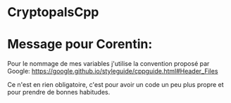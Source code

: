 # CryptopalsCpp

# Message pour Corentin:

Pour le nommage de mes variables j'utilise la convention proposé par Google:
https://google.github.io/styleguide/cppguide.html#Header_Files

Ce n'est en rien obligatoire, c'est pour avoir un code un peu plus propre et pour prendre de bonnes habitudes.
